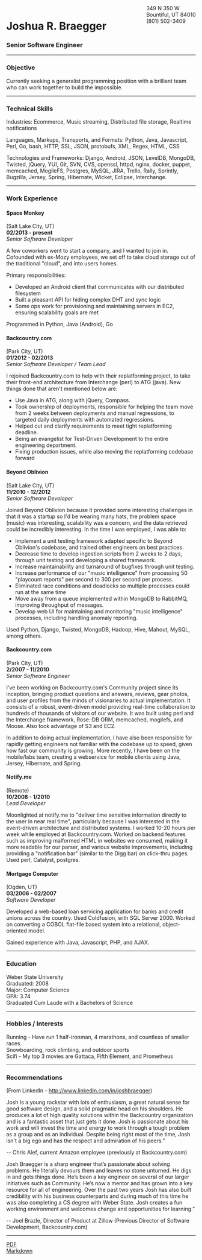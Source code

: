 <div style="float: right">
349 N 350 W<br />
Bountiful, UT  84010<br />
(801) 502-3409<br />
</div>

# Joshua R. Braegger
### Senior Software Engineer

------

### Objective

Currently seeking a generalist programming position with a brilliant team who can work together to build the impossible.

------

### Technical Skills

Industries: Ecommerce, Music streaming, Distributed file storage, Realtime notifications

Languages, Markups, Transports, and Formats: Python, Java, Javascript, Perl, Go, bash, HTTP, SSL, JSON, protobufs, XML, Regex, HTML, CSS

Technologies and Frameworks: Django, Android, JSON, LevelDB, MongoDB, Twisted, jQuery, YUI, Git, SVN, CVS, openssl, httpd, nginx, docker, puppet, memcached, MogileFS, Postgres, MySQL, JIRA, Trello, Rally, Sprintly, Bugzilla, Jersey, Spring, Hibernate, Wicket, Eclipse, Interchange.

------

### Work Experience

#### Space Monkey
(Salt Lake City, UT)<br />
  __02/2013 - present__<br />
*Senior Software Developer*

A few coworkers went to start a company, and I wanted to join in. Cofounded with ex-Mozy employees, we set off to take cloud storage out of the traditional "cloud", and into users homes.

Primary responsibilities:

* Developed an Android client that communicates with our distributed filesystem
* Built a pleasant API for hiding complex DHT and sync logic
* Some ops work for provisioning and maintaining servers in EC2, ensuring scalability goals are met

Programmed in Python, Java (Android), Go

#### Backcountry.com
(Park City, UT)<br />
   __01/2012 - 02/2013__<br />
*Senior Software Developer / Team Lead*

I rejoined Backcountry.com to help with their replatforming project, to take their front-end architecture from Interchange (perl) to ATG (java).  New things done that aren't mentioned below are:

* Use Java in ATG, along with jQuery, Compass.
* Took ownership of deployments, responsible for helping the team move from 2 weeks between deployments and manual regressions, to targeted daily deployments with automated regressions.
* Helped cut and clarify requirements to meet tight replatforming deadline.
* Being an evangelist for Test-Driven Development to the entire engineering department.
* Fixing production issues, while also moving the replatforming codebase forward

#### Beyond Oblivion
(Salt Lake City, UT)<br />
  __11/2010 - 12/2012__<br />
*Senior Software Developer*

Joined Beyond Oblivion because it provided some interesting challenges in that it was a startup so I'd be wearing many hats, the problem space (music) was interesting, scalability was a concern, and the data retrieved could be incredibly interesting.  In the time I was employed, I was able to:

* Implement a unit testing framework adapted specific to Beyond Oblivion's codebase, and trained other engineers on best practices.
* Decrease time to develop ingestion scripts from 2 weeks to 2 days, through unit testing and developing a shared framework.
* Increase maintainability and turnaround of bugfixes through unit testing.
* Increase performance of our "music intelligence" from processing 50 "playcount reports" per second to 300 per second per process.
* Eliminated race conditions and deadlocks so multiple processes could run at the same time
* Move away from a queue implemented within MongoDB to RabbitMQ, improving throughput of messages.
* Develop web UI for maintaining and monitoring "music intelligence" processes, including handling anomaly reporting.

Used Python, Django, Twisted, MongoDB, Hadoop, Hive, Mahout, MySQL, among others.

#### Backcountry.com
(Park City, UT)<br />
   __2/2007 - 11/2010__<br />
*Senior Software Engineer*

I've been working on Backcountry.com's Community project since its inception, bringing product questions and answers, reviews, gear photos, and user profiles from the minds of visionaries to actual implementation. It consists of a robust, event-driven model providing real-time collaboration to hundreds of thousands of visitors of our website. It was built using perl and the Interchange framework, Rose::DB ORM, memcached, mogilefs, and Moose.  Also took advantage of S3 and EC2.

In addition to doing actual implementation, I have also been responsible for rapidly getting engineers not familiar with the codebase up to speed, given how fast our community is growing.  More recently, I have been on the mobile/labs team, creating a webservice for mobile clients using Java, Jersey, Hibernate, and Spring.

#### Notify.me
(Remote)<br />
  __10/2008 - 1/2010__<br />
*Lead Developer*

Moonlighted at notify.me to "deliver time sensitive information directly to the user in near real time", particularly because I was interested in the event-driven architecture and distributed systems.  I worked 10-20 hours per week while employed at Backcountry.com.  Worked on backend features such as improving malformed HTML in websites we consumed, making it more readable for our parser, and various website improvements, including providing a "notification bar" (similar to the Digg bar) on click-thru pages.  Used perl, Catalyst, postgres. 

#### Mortgage Computer
(Ogden, UT)<br />
   __03/2006 - 02/2007__<br />
*Software Developer*

Developed a web-based loan servicing application for banks and credit unions across the country.  Used Coldfusion, with SQL Server 2000.  Worked on converting a COBOL flat-file based system into a relational, object-oriented model.

Gained experience with Java, Javascript, PHP, and AJAX.

------

### Education

Weber State University<br />
Graduated: 2008<br />
Major: Computer Science<br />
GPA: 3.74<br />
Graduated Cum Laude with a Bachelors of Science

---------

### Hobbies / Interests

Running - Have run 1 half-ironman, 4 marathons, and countless of smaller races.<br />
Snowboarding, rock climbing, and outdoor sports<br />
Scifi - My top 3 movies are Gattaca, Fifth Element, and Prometheus

---------

### Recommendations

(From LinkedIn - http://www.linkedin.com/in/joshbraegger)

Josh is a young rockstar with lots of enthusiasm, a great natural sense for good software design, and a solid pragmatic head on his shoulders. He produces a lot of high quality solutions within the Backcountry organization and is a fantastic asset that just gets it done. Josh is passionate about his work and will invest the time and energy to work through a tough problem as a group and as an individual. Despite being right most of the time, Josh isn't a big ego and has the respect and admiration of his peers.”

-- Chris Alef, current Amazon employee (previously at Backcountry.com)

Josh Braegger is a sharp engineer that’s passionate about solving problems. He literally devours them and leaves no stone unturned. He digs in and gets things done. He’s been a key engineer on several of our larger initiatives such as Community. He’s now a mentor and has grown into a key resource for all of engineering. Over the past two years Josh has also built credibility with his business counterparts and during much of this time he was also completing a CS degree with Weber State. Josh creates a fun working environment and welcomes change and opportunities for learning.”

-- Joel Brazle, Director of Product at Zillow (Previous Director of Software Development, Backcountry.com)

---------

[PDF](https://raw.github.com/rckclmbr/resume/master/resume.pdf)<br />
[Markdown](https://raw.github.com/rckclmbr/resume/master/resume.md)

